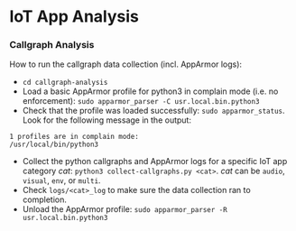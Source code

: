 # IoT App Analysis

### Callgraph Analysis

How to run the callgraph data collection (incl. AppArmor logs):
* `cd callgraph-analysis`
* Load a basic AppArmor profile for python3 in complain mode (i.e. no enforcement): `sudo apparmor_parser -C usr.local.bin.python3`
* Check that the profile was loaded successfully: `sudo apparmor_status`. Look for the following message in the output:
```
1 profiles are in complain mode:
/usr/local/bin/python3
```
* Collect the python callgraphs and AppArmor logs for a specific IoT app category *cat*: `python3 collect-callgraphs.py <cat>`. *cat* can be `audio`, `visual`, `env`, or `multi`.
* Check `logs/<cat>_log` to make sure the data collection ran to completion.
* Unload the AppArmor profile: `sudo apparmor_parser -R usr.local.bin.python3`
